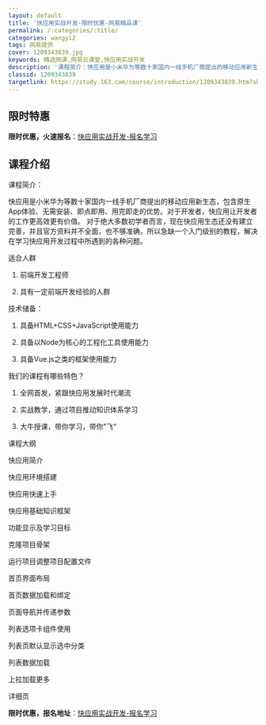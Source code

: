 ```yaml
---
layout: default
title: '快应用实战开发-限时优惠-网易精品课'
permalink: /:categories/:title/
categories: wangyi2
tags: 网易提供
cover: 1209343839.jpg
keywords: 精选网课,网易云课堂,快应用实战开发
description: '课程简介：快应用是小米华为等数十家国内一线手机厂商提出的移动应用新生态，包含原生App体验、无需安装、即点即用、用完即走'
classid: 1209343839
targetlink: https://study.163.com/course/introduction/1209343839.htm?share=1&shareId=1025206652&utm_campaign=share&utm_medium=iphoneShare&utm_source=&utm_u=1025206652
---
```


## 限时特惠

**限时优惠，火速报名**：[快应用实战开发-报名学习](https://study.163.com/course/introduction/1209343839.htm?share=1&shareId=1025206652&utm_campaign=share&utm_medium=iphoneShare&utm_source=&utm_u=1025206652)

## 课程介绍

课程简介：

快应用是小米华为等数十家国内一线手机厂商提出的移动应用新生态，包含原生App体验、无需安装、即点即用、用完即走的优势。对于开发者，快应用让开发者的工作更高效更有价值。 对于绝大多数初学者而言，现在快应用生态还没有建立完善，并且官方资料并不全面，也不够准确，所以急缺一个入门级别的教程，解决在学习快应用开发过程中所遇到的各种问题。



适合人群

1.	前端开发工程师

2.	具有一定前端开发经验的人群



技术储备：

1.	具备HTML+CSS+JavaScript使用能力

2.	具备以Node为核心的工程化工具使用能力

3.	具备Vue.js之类的框架使用能力



我们的课程有哪些特色？

1.	全网首发，紧跟快应用发展时代潮流

2.	实战教学，通过项目推动知识体系学习

3.	大牛授课，带你学习，带你”飞“



课程大纲

快应用简介

快应用环境搭建

快应用快速上手

快应用基础知识框架

功能显示及学习目标

克隆项目骨架

运行项目调整项目配置文件

首页界面布局

首页数据加载和绑定

页面导航并传递参数

列表选项卡组件使用

列表页默认显示选中分类

列表数据加载

上拉加载更多

详细页

**限时优惠，报名地址**：[快应用实战开发-报名学习](https://study.163.com/course/introduction/1209343839.htm?share=1&shareId=1025206652&utm_campaign=share&utm_medium=iphoneShare&utm_source=&utm_u=1025206652)

